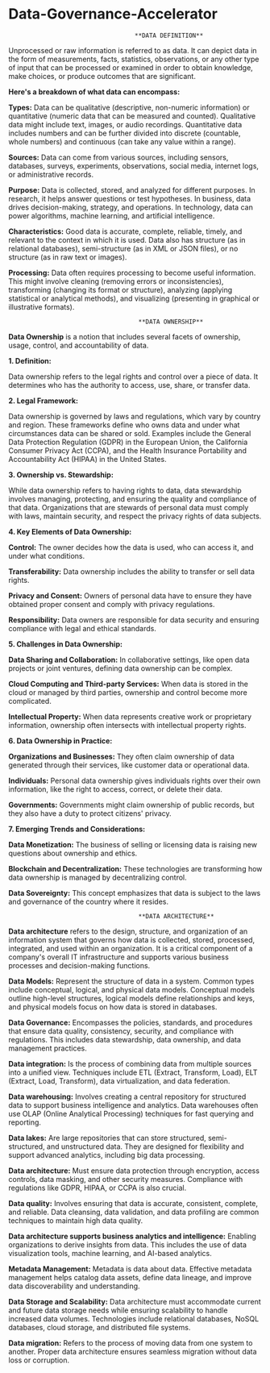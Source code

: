 # Data-Governance-Accelerator
                                       **DATA DEFINITION**
                                        
Unprocessed or raw information is referred to as data. It can depict data in the form of measurements, facts, statistics, observations, or any other type of input that can be processed or examined in order to obtain knowledge, make choices, or produce outcomes that are significant.

**Here's a breakdown of what data can encompass:**

**Types:** Data can be qualitative (descriptive, non-numeric information) or quantitative (numeric data that can be measured and counted). Qualitative data might include text, images, or audio recordings. Quantitative data includes numbers and can be further divided into discrete (countable, whole numbers) and continuous (can take any value within a range).

**Sources:** Data can come from various sources, including sensors, databases, surveys, experiments, observations, social media, internet logs, or administrative records.

**Purpose:** Data is collected, stored, and analyzed for different purposes. In research, it helps answer questions or test hypotheses. In business, data drives decision-making, strategy, and operations. In technology, data can power algorithms, machine learning, and artificial intelligence.

**Characteristics:** Good data is accurate, complete, reliable, timely, and relevant to the context in which it is used. Data also has structure (as in relational databases), semi-structure (as in XML or JSON files), or no structure (as in raw text or images).

**Processing:** Data often requires processing to become useful information. This might involve cleaning (removing errors or inconsistencies), transforming (changing its format or structure), analyzing (applying statistical or analytical methods), and visualizing (presenting in graphical or illustrative formats).

                                        **DATA OWNERSHIP**

**Data Ownership** is a notion that includes several facets of ownership, usage, control, and accountability of data.

**1. Definition:**

Data ownership refers to the legal rights and control over a piece of data. It determines who has the authority to access, use, share, or transfer data.

**2. Legal Framework:**

Data ownership is governed by laws and regulations, which vary by country and region. These frameworks define who owns data and under what circumstances data can be shared or sold.
Examples include the General Data Protection Regulation (GDPR) in the European Union, the California Consumer Privacy Act (CCPA), and the Health Insurance Portability and Accountability Act (HIPAA) in the United States.

**3. Ownership vs. Stewardship:**

While data ownership refers to having rights to data, data stewardship involves managing, protecting, and ensuring the quality and compliance of that data.
Organizations that are stewards of personal data must comply with laws, maintain security, and respect the privacy rights of data subjects.

**4. Key Elements of Data Ownership:**

**Control:** The owner decides how the data is used, who can access it, and under what conditions.

**Transferability:** Data ownership includes the ability to transfer or sell data rights.

**Privacy and Consent:** Owners of personal data have to ensure they have obtained proper consent and comply with privacy regulations.

**Responsibility:** Data owners are responsible for data security and ensuring compliance with legal and ethical standards.

**5. Challenges in Data Ownership:**

**Data Sharing and Collaboration:** In collaborative settings, like open data projects or joint ventures, defining data ownership can be complex.

**Cloud Computing and Third-party Services:** When data is stored in the cloud or managed by third parties, ownership and control become more complicated.

**Intellectual Property:** When data represents creative work or proprietary information, ownership often intersects with intellectual property rights.

**6. Data Ownership in Practice:**

**Organizations and Businesses:** They often claim ownership of data generated through their services, like customer data or operational data.

**Individuals:** Personal data ownership gives individuals rights over their own information, like the right to access, correct, or delete their data.

**Governments:** Governments might claim ownership of public records, but they also have a duty to protect citizens' privacy.

**7. Emerging Trends and Considerations:**

**Data Monetization:** The business of selling or licensing data is raising new questions about ownership and ethics.

**Blockchain and Decentralization:** These technologies are transforming how data ownership is managed by decentralizing control.

**Data Sovereignty:** This concept emphasizes that data is subject to the laws and governance of the country where it resides.

                                        **DATA ARCHITECTURE**

**Data architecture** refers to the design, structure, and organization of an information system that governs how data is collected, stored, processed, integrated, and used within an organization. It is a critical component of a company's overall IT infrastructure and supports various business processes and decision-making functions. 


**Data Models:** Represent the structure of data in a system. Common types include conceptual, logical, and physical data models. Conceptual models outline high-level structures, logical models define relationships and keys, and physical models focus on how data is stored in databases.

**Data Governance:** Encompasses the policies, standards, and procedures that ensure data quality, consistency, security, and compliance with regulations. This includes data stewardship, data ownership, and data management practices.

**Data integration:** Is the process of combining data from multiple sources into a unified view. Techniques include ETL (Extract, Transform, Load), ELT (Extract, Load, Transform), data virtualization, and data federation.

**Data warehousing:** Involves creating a central repository for structured data to support business intelligence and analytics. Data warehouses often use OLAP (Online Analytical Processing) techniques for fast querying and reporting.

**Data lakes:** Are large repositories that can store structured, semi-structured, and unstructured data. They are designed for flexibility and support advanced analytics, including big data processing.


**Data architecture:** Must ensure data protection through encryption, access controls, data masking, and other security measures. Compliance with regulations like GDPR, HIPAA, or CCPA is also crucial.

**Data quality:** Involves ensuring that data is accurate, consistent, complete, and reliable. Data cleansing, data validation, and data profiling are common techniques to maintain high data quality.

**Data architecture supports business analytics and intelligence:** Enabling organizations to derive insights from data. This includes the use of data visualization tools, machine learning, and AI-based analytics.

**Metadata Management:**
Metadata is data about data. Effective metadata management helps catalog data assets, define data lineage, and improve data discoverability and understanding.

**Data Storage and Scalability:**
Data architecture must accommodate current and future data storage needs while ensuring scalability to handle increased data volumes. Technologies include relational databases, NoSQL databases, cloud storage, and distributed file systems.

**Data migration:** Refers to the process of moving data from one system to another. Proper data architecture ensures seamless migration without data loss or corruption.
